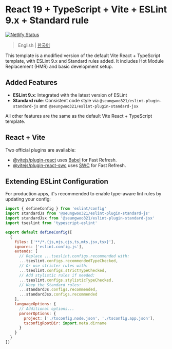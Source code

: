 # React 19 + TypeScript + Vite + ESLint 9.x + Standard rule

[![Netlify Status](https://api.netlify.com/api/v1/badges/f4e57968-eb20-4de8-91c4-001474804566/deploy-status)](https://vite-react-ts-standard.netlify.app/)

> English | [한국어](./README.ko.md)  

This template is a modified version of the default Vite React + TypeScript template, with ESLint 9.x and Standard rules added. It includes Hot Module Replacement (HMR) and basic development setup.

## Added Features

- **ESLint 9.x**: Integrated with the latest version of ESLint
- **Standard rule**: Consistent code style via `@seungwoo321/eslint-plugin-standard-js` and `@seungwoo321/eslint-plugin-standard-jsx`

All other features are the same as the default Vite React + TypeScript template.

## React + Vite

Two official plugins are available:

- [@vitejs/plugin-react](https://github.com/vitejs/vite-plugin-react/blob/main/packages/plugin-react) uses [Babel](https://babeljs.io/) for Fast Refresh.
- [@vitejs/plugin-react-swc](https://github.com/vitejs/vite-plugin-react/blob/main/packages/plugin-react-swc) uses [SWC](https://swc.rs/) for Fast Refresh.

## Extending ESLint Configuration

For production apps, it's recommended to enable type-aware lint rules by updating your config:

```js
import { defineConfig } from 'eslint/config'
import standardJs from '@seungwoo321/eslint-plugin-standard-js'
import standardJsx from '@seungwoo321/eslint-plugin-standard-jsx'
import tseslint from 'typescript-eslint'

export default defineConfig([
  {
    files: ['**/*.{js,mjs,cjs,ts,mts,jsx,tsx}'],
    ignores: ['eslint.config.js'],
    extends: [
      // Replace ...tseslint.configs.recommended with:
      ...tseslint.configs.recommendedTypeChecked,
      // Or use stricter rules with:
      ...tseslint.configs.strictTypeChecked,
      // Add stylistic rules if needed:
      ...tseslint.configs.stylisticTypeChecked,
      // Keep the Standard rules:
      ...standardJs.configs.recommended,
      ...standardJsx.configs.recommended
    ],
    languageOptions: {
      // Additional options...
      parserOptions: {
        project: ['./tsconfig.node.json', './tsconfig.app.json'],
        tsconfigRootDir: import.meta.dirname
      }
    }
  }
])
```
